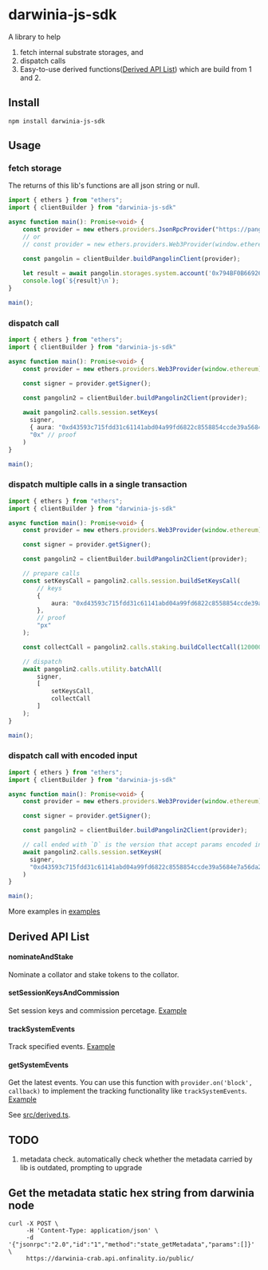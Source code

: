 # darwinia-js-sdk

A library to help 
1. fetch internal substrate storages, and
2. dispatch calls
3. Easy-to-use derived functions([Derived API List](#derived-api-list)) which are build from 1 and 2. 

## Install
```shell
npm install darwinia-js-sdk
```


## Usage

### fetch storage

The returns of this lib's functions are all json string or null.


```typescript
import { ethers } from "ethers";
import { clientBuilder } from "darwinia-js-sdk"

async function main(): Promise<void> {
    const provider = new ethers.providers.JsonRpcProvider("https://pangolin-rpc.darwinia.network");
    // or
    // const provider = new ethers.providers.Web3Provider(window.ethereum);

    const pangolin = clientBuilder.buildPangolinClient(provider);
  
    let result = await pangolin.storages.system.account('0x794BF0B66926D84CB735283D849f454A2A8d9a44');
    console.log(`${result}\n`);
}

main();
```
### dispatch call

```typescript
import { ethers } from "ethers";
import { clientBuilder } from "darwinia-js-sdk"

async function main(): Promise<void> {
    const provider = new ethers.providers.Web3Provider(window.ethereum);

    const signer = provider.getSigner();

    const pangolin2 = clientBuilder.buildPangolin2Client(provider);
  
    await pangolin2.calls.session.setKeys(
      signer,
      { aura: "0xd43593c715fdd31c61141abd04a99fd6822c8558854ccde39a5684e7a56da27d" }, // keys
      "0x" // proof
    )
}

main();

```

### dispatch multiple calls in a single transaction

```typescript
import { ethers } from "ethers";
import { clientBuilder } from "darwinia-js-sdk"

async function main(): Promise<void> {
    const provider = new ethers.providers.Web3Provider(window.ethereum);

    const signer = provider.getSigner();

    const pangolin2 = clientBuilder.buildPangolin2Client(provider);

    // prepare calls
    const setKeysCall = pangolin2.calls.session.buildSetKeysCall(
        // keys
        { 
            aura: "0xd43593c715fdd31c61141abd04a99fd6822c8558854ccde39a5684e7a56da27d"
        }, 
        // proof
        "px"
    );

    const collectCall = pangolin2.calls.staking.buildCollectCall(120000000);

    // dispatch
    await pangolin2.calls.utility.batchAll(
        signer, 
        [
            setKeysCall,
            collectCall
        ]
    );
}

main();

```
### dispatch call with encoded input

```typescript
import { ethers } from "ethers";
import { clientBuilder } from "darwinia-js-sdk"

async function main(): Promise<void> {
    const provider = new ethers.providers.Web3Provider(window.ethereum);

    const signer = provider.getSigner();

    const pangolin2 = clientBuilder.buildPangolin2Client(provider);

    // call ended with `D` is the version that accept params encoded in scale codec  
    await pangolin2.calls.session.setKeysH(
      signer,
      "0xd43593c715fdd31c61141abd04a99fd6822c8558854ccde39a5684e7a56da27d00", // encoded (keys, proof)
    )
}

main();

```
More examples in [examples](./examples)

## Derived API List

#### nominateAndStake

Nominate a collator and stake tokens to the collator.

#### setSessionKeysAndCommission

Set session keys and commission percetage. [Example](examples/derived_set_session_keys_and_commission.ts)

#### trackSystemEvents

Track specified events. [Example](examples/derived_track_system_events.ts)

#### getSystemEvents
 
Get the latest events. You can use this function with `provider.on('block', callback)` to implement the tracking functionality like `trackSystemEvents`. [Example](examples/derived_get_system_events.ts)

See [src/derived.ts](src/derived.ts).

## TODO

1. metadata check. automatically check whether the metadata carried by lib is outdated, prompting to upgrade

## Get the metadata static hex string from darwinia node
```shell
curl -X POST \
     -H 'Content-Type: application/json' \
     -d '{"jsonrpc":"2.0","id":"1","method":"state_getMetadata","params":[]}' \
     https://darwinia-crab.api.onfinality.io/public/
```

